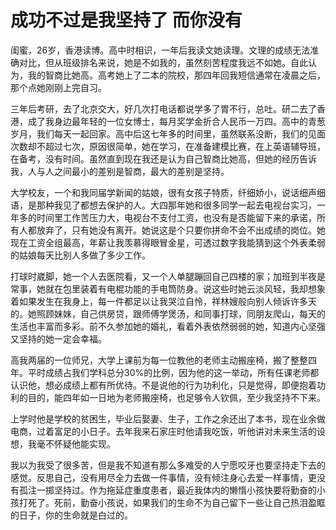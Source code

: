 # 成功不过是我坚持了 而你没有

闺蜜，26岁，香港读博。高中时相识，一年后我读文她读理。文理的成绩无法准确对比，但从班级排名来说，她是不如我的，虽然刻苦程度我远不如她。自此认为，我的智商比她高。高考她上了二本的院校，那四年回我短信通常在凌晨之后，那个点她刚刚上完自习。 

三年后考研，去了北京交大，好几次打电话都说学多了胃不行，总吐。研二去了香港，成了我身边最年轻的一位女博士，每月奖学金折合人民币一万四。高中的青葱岁月，我们每天一起回家。高中后这七年多的时间里，虽然联系没断，我们的见面次数却不超过七次，原因很简单，她在学习，在准备建模比赛，在上英语辅导班，在备考，没有时间。虽然直到现在我还是认为自己智商比她高，但她的经历告诉我，人与人之间最小的差别是智商，最大的差别是坚持。 

大学校友，一个和我同届学新闻的姑娘，很有女孩子特质，纤细娇小，说话细声细语，是那种我见了都想去保护的人。大四那年她和很多同学一起去电视台实习，一年多的时间里工作苦压力大，电视台不支付工资，也没有是否能留下来的承诺，所有人都放弃了，只有她没有离开。她说这是个只要你拼命不会不出成绩的岗位。她现在工资全组最高，年薪让我羡慕得眼冒金星，可透过数字我能猜到这个外表柔弱的姑娘每天比别人多做了多少工作。 

打球时崴脚，她一个人去医院看，又一个人单腿蹦回自己四楼的家；加班到半夜是常事，她就在包里装着有电棍功能的手电筒防身。说这些时她云淡风轻，我却想象着如果发生在我身上，每一件都足以让我哭泣自怜，祥林嫂般向别人倾诉许多天的。她照顾妹妹，自己供房贷，跟师傅学煲汤，和同事打球，同朋友爬山，每天的生活也丰富而多彩。前不久参加她的婚礼，看着外表依然弱弱的她，知道内心坚强又坚持的她一定会幸福。 

高我两届的一位师兄，大学上课前为每一位教他的老师主动搬座椅，搬了整整四年。平时成绩占我们学科总分30%的比例，因为他的这一举动，所有任课老师都认识他，想必成绩上都有所优待。不是说他的行为功利化，只是觉得，即便抱着功利的目的，能四年如一日地为老师搬座椅，也足够令人钦佩，至少我坚持不下来。 

上学时他是学校的贫困生，毕业后娶妻、生子，工作之余还出了本书，现在业余做电商，过着富足的小日子。去年我来石家庄时他请我吃饭，听他讲对未来生活的设想，我毫不怀疑他能实现。 

我以为我受了很多苦，但是我不知道有那么多难受的人宁愿咬牙也要坚持走下去的感觉。反思自己，没有用尽全力去做一件事情，没有倾注身心去爱一样事情，更没有孤注一掷坚持过。作为拖延症重度患者，最近我体内的懒惰小孩快要将勤奋的小孩打死了。死前，勤奋小孩说，如果我们的生命不为自己留下一些让自己热泪盈眶的日子，你的生命就是白过的。
